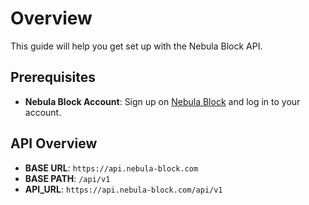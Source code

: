 # Overview
This guide will help you get set up with the Nebula Block API. 

## Prerequisites
- **Nebula Block Account**: Sign up on [Nebula Block](https://www.nebulablock.com) and log in to your account.

## API Overview

- **BASE URL**: `https://api.nebula-block.com`
- **BASE PATH**: `/api/v1`
- **API_URL**: `https://api.nebula-block.com/api/v1`